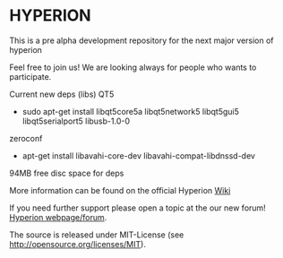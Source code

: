 HYPERION
========

This is a pre alpha development repository for the next major version of hyperion

Feel free to join us! We are looking always for people who wants to participate.


Current new deps (libs)
QT5
- sudo apt-get install libqt5core5a libqt5network5 libqt5gui5 libqt5serialport5 libusb-1.0-0

zeroconf
- apt-get install libavahi-core-dev libavahi-compat-libdnssd-dev


94MB free disc space for deps

More information can be found on the official Hyperion [Wiki](https://wiki.hyperion-project.org) 

If you need further support please open a topic at the our new forum!
[Hyperion webpage/forum](https://www.hyperion-project.org).

The source is released under MIT-License (see http://opensource.org/licenses/MIT).
